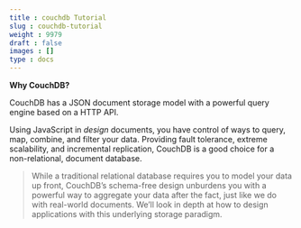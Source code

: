 ```yaml
---
title : couchdb Tutorial
slug : couchdb-tutorial
weight : 9979
draft : false
images : []
type : docs
---
```


**Why CouchDB?**

CouchDB has a JSON document storage model with a powerful query engine based on a HTTP API.

Using JavaScript in *design* documents, you have control of ways to query, map, combine, and filter your data. Providing fault tolerance, extreme scalability, and incremental replication, CouchDB is a good choice for a non-relational, document database.

> While a traditional relational database requires you to model your
> data up front, CouchDB’s schema-free design unburdens you with a
> powerful way to aggregate your data after the fact, just like we do
> with real-world documents. We’ll look in depth at how to design
> applications with this underlying storage paradigm.

